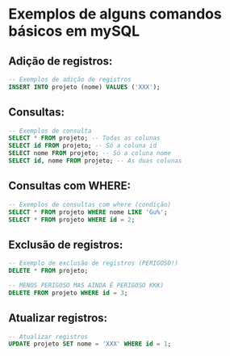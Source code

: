# Exemplos de alguns comandos básicos em mySQL

## Adição de registros:
```sql
-- Exemplos de adição de registros
INSERT INTO projeto (nome) VALUES ('XXX');
```

## Consultas:
```sql
-- Exemplos de consulta
SELECT * FROM projeto; -- Todas as colunas
SELECT id FROM projeto; -- Só a coluna id
SELECT nome FROM projeto; -- Só a coluna nome
SELECT id, nome FROM projeto; -- As duas colunas
```

## Consultas com WHERE:
```sql
-- Exemplos de consultas com where (condição)
SELECT * FROM projeto WHERE nome LIKE 'Gu%';
SELECT * FROM projeto WHERE id = 2;
```

## Exclusão de registros:
```sql
-- Exemplo de exclusão de registros (PERIGOSO!)
DELETE * FROM projeto;

-- MENOS PERIGOSO MAS AINDA É PERIGOSO KKK)
DELETE FROM projeto WHERE id = 3;
```

## Atualizar registros:
```sql
-- Atualizar registros
UPDATE projeto SET nome = 'XXX' WHERE id = 1;
```